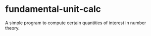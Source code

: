 # fundamental-unit-calc
A simple program to compute certain quantities of interest in number theory. 
